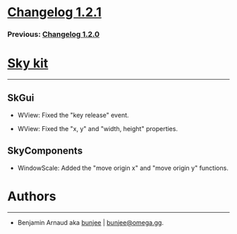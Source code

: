 # [Changelog 1.2.1](http://omega.gg/Sky/changes/1.2.1.html)

### Previous: [Changelog 1.2.0](1.2.0.html)

# [Sky kit](http://omega.gg/Sky)
---

## SkGui

- WView: Fixed the "key release" event.

- WView: Fixed the "x, y" and "width, height" properties.


## SkyComponents

- WindowScale: Added the "move origin x" and "move origin y" functions.


# Authors
---

- Benjamin Arnaud aka [bunjee](http://bunjee.me) | <bunjee@omega.gg>.
